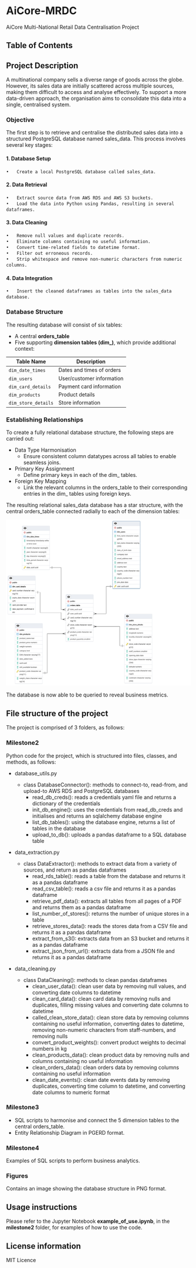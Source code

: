 # AiCore-MRDC
AiCore Multi-National Retail Data Centralisation Project

## Table of Contents


## Project Description

A multinational company sells a diverse range of goods across the globe. However, its sales data are initially scattered across multiple sources, making them difficult to access and analyse effectively. To support a more data-driven approach, the organisation aims to consolidate this data into a single, centralised system.

### Objective

The first step is to retrieve and centralise the distributed sales data into a structured PostgreSQL database named sales_data. This process involves several key stages:
#### 1.	Database Setup
    •	Create a local PostgreSQL database called sales_data.
#### 2.	Data Retrieval
	•	Extract source data from AWS RDS and AWS S3 buckets.
	•	Load the data into Python using Pandas, resulting in several dataframes.
#### 3.	Data Cleaning
	•	Remove null values and duplicate records.
	•	Eliminate columns containing no useful information.
	•	Convert time-related fields to datetime format.
	•	Filter out erroneous records.
	•	Strip whitespace and remove non-numeric characters from numeric columns.
#### 4.	Data Integration
	•	Insert the cleaned dataframes as tables into the sales_data database.

### Database Structure

The resulting database will consist of six tables:
- A central **orders_table**
- Five supporting **dimension tables (dim_)**, which provide additional context:

| Table Name         | Description                          |
|--------------------|--------------------------------------|
| `dim_date_times`   | Dates and times of orders            |
| `dim_users`        | User/customer information            |
| `dim_card_details` | Payment card information             |
| `dim_products`     | Product details                      |
| `dim_store_details`| Store information                    |

### Establishing Relationships

To create a fully relational database structure, the following steps are carried out:
- Data Type Harmonisation
	- Ensure consistent column datatypes across all tables to enable seamless joins.
- Primary Key Assignment
	- Define primary keys in each of the dim_ tables.
- Foreign Key Mapping
	- Link the relevant columns in the orders_table to their corresponding entries in the dim_ tables using foreign keys.
 

The resulting relational sales_data database has a star structure, with the central orders_table connected radially to each of the dimension tables:

<img src="figures/sales_data_erd.png" alt="ERD Diagram" width="600"/>

The database is now able to be queried to reveal business metrics.

## File structure of the project

The project is comprised of 3 folders, as follows:

### Milestone2

Python code for the project, which is structured into files, classes, and methods, as follows:

- database_utils.py
    - class DatabaseConnector(): methods to connect-to, read-from, and upload-to AWS RDS and PostgreSQL databases
        - read_db_creds(): reads a credentials yaml file and returns a dictionary of the credentials
        - init_db_engine(): uses the credentials from read_db_creds and initialises and returns an sqlalchemy database engine
        - list_db_tables(): using the database engine, returns a list of tables in the database
        - upload_to_db(): uploads a pandas dataframe to a SQL database table
        
- data_extraction.py
    - class DataExtractor(): methods to extract data from a variety of sources, and return as pandas dataframes
        - read_rds_table(): reads a table from the database and returns it as a pandas dataframe
        - read_csv_table(): reads a csv file and returns it as a pandas dataframe
        - retrieve_pdf_data(): extracts all tables from all pages of a PDF and returns them as a pandas dataframe
        - list_number_of_stores(): returns the number of unique stores in a table
        - retrieve_stores_data(): reads the stores data from a CSV file and returns it as a pandas dataframe
        - extract_from_s3(): extracts data from an S3 bucket and returns it as a pandas dataframe
        - extract_json_from_url(): extracts data from a JSON file and returns it as a pandas dataframe

- data_cleaning.py
    - class DataCleaning(): methods to clean pandas dataframes
        - clean_user_data(): clean user data by removing null values, and converting date columns to datetime
        - clean_card_data(): clean card data by removing nulls and duplicates, filling missing values and converting date columns to datetime
        - called_clean_store_data(): clean store data by removing columns containing no useful information, 
        converting dates to datetime, removing non-numeric characters from staff-numbers, and removing nulls
        - convert_product_weights(): convert product weights to decimal numbers in kg
        - clean_products_data(): clean product data by removing nulls and columns containing no useful information
        - clean_orders_data(): clean orders data by removing columns containing no useful information
        - clean_date_events(): clean date events data by removing duplicates, converting time column to datetime,
        and converting date columns to numeric format

### Milestone3

- SQL scripts to harmonise and connect the 5 dimension tables to the central orders_table. 
- Entity Relationship Diagram in PGERD format.

### Milestone4

Examples of SQL scripts to perform business analytics.

### Figures

Contains an image showing the database structure in PNG format.

## Usage instructions

Please refer to the Jupyter Notebook **example_of_use.ipynb**, in the **milestone2** folder, for examples of how to use the code.

## License information

MIT Licence
